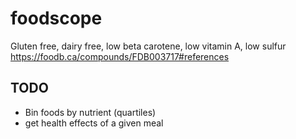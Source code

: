 # foodscope

Gluten free, dairy free, low beta carotene, low vitamin A, low sulfur
https://foodb.ca/compounds/FDB003717#references

## TODO
- Bin foods by nutrient (quartiles)
- get health effects of a given meal

